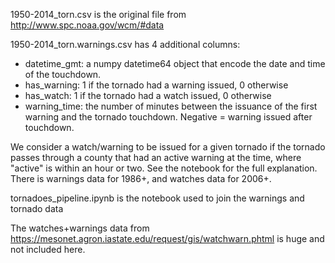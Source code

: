 1950-2014_torn.csv is the original file from http://www.spc.noaa.gov/wcm/#data

1950-2014_torn.warnings.csv has 4 additional columns:
- datetime_gmt: a numpy datetime64 object that encode the date and time of the touchdown.
- has_warning: 1 if the tornado had a warning issued, 0 otherwise
- has_watch: 1 if the tornado had a watch issued, 0 otherwise
- warning_time: the number of minutes between the issuance of the first warning and the tornado touchdown. Negative = warning issued after touchdown.

We consider a watch/warning to be issued for a given tornado if the tornado passes through a county that had an active warning at the time, where "active" is within an hour or two.  See the notebook for the full explanation.
There is warnings data for 1986+, and watches data for 2006+.
    
tornadoes_pipeline.ipynb is the notebook used to join the warnings and tornado data

The watches+warnings data from https://mesonet.agron.iastate.edu/request/gis/watchwarn.phtml is huge and not included here.
